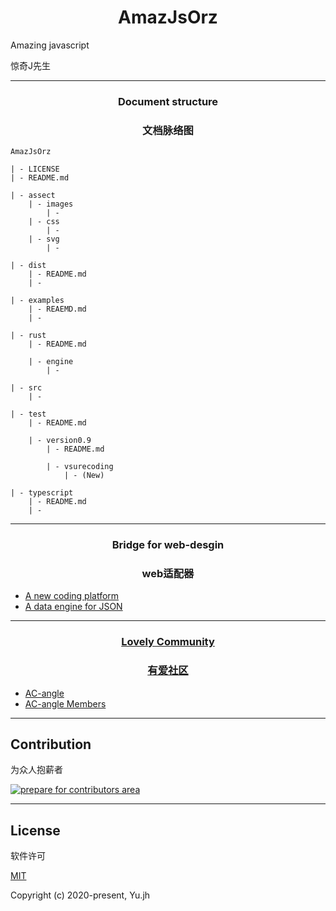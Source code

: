 <h1 align="center">AmazJsOrz</h1>
Amazing javascript

惊奇J先生

---
<h3 align="center">Document structure</h3>
<h3 align="center">文档脉络图</h3>

```
AmazJsOrz

| - LICENSE
| - README.md

| - assect
    | - images
        | -
    | - css
        | -
    | - svg
        | -

| - dist
    | - README.md
    | -

| - examples
    | - REAEMD.md
    | - 

| - rust
    | - README.md

    | - engine
        | -

| - src
    | - 

| - test
    | - README.md

    | - version0.9
        | - README.md

        | - vsurecoding
            | - (New)

| - typescript
    | - README.md
    | -
```
---
<h3 align="center">Bridge for web-desgin</h3>
<h3 align="center">web适配器</h3>

- [A new coding platform](https://github.com/Yujahua/AmazJsOrz)
- [A data engine for JSON](https://github.com/Yujahua/AmazJsOrz)
---

<h3 align="center" id="community">
    <a href="https://github.com/AC-angle" target="_blank">Lovely Community</a>
    </h3>
<h3 align="center">
    <a href="https://github.com/AC-angle" target="_blank">有爱社区</a>
    </h3>

- [AC-angle](https://github.com/AC-angle)
- [AC-angle Members](https://github.com/orgs/AC-angle/people)
---

## Contribution
为众人抱薪者

<a href="#"><img src="" alt="prepare for contributors area"/></a>

---
## License
软件许可

[MIT](http://opensource.org/licenses/MIT)

Copyright (c) 2020-present, Yu.jh
